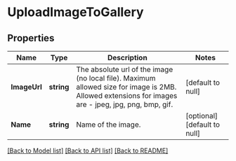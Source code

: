 # UploadImageToGallery

## Properties
Name | Type | Description | Notes
------------ | ------------- | ------------- | -------------
**ImageUrl** | **string** | The absolute url of the image (no local file). Maximum allowed size for image is 2MB. Allowed extensions for images are - jpeg, jpg, png, bmp, gif. | [default to null]
**Name** | **string** | Name of the image. | [optional] [default to null]

[[Back to Model list]](../README.md#documentation-for-models) [[Back to API list]](../README.md#documentation-for-api-endpoints) [[Back to README]](../README.md)


